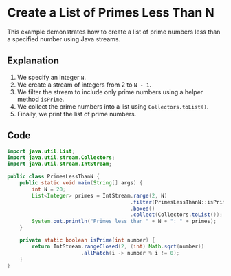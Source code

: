 # Create a List of Primes Less Than N

This example demonstrates how to create a list of prime numbers less than a specified number using Java streams.

## Explanation

1. We specify an integer `N`.
2. We create a stream of integers from 2 to `N - 1`.
3. We filter the stream to include only prime numbers using a helper method `isPrime`.
4. We collect the prime numbers into a list using `Collectors.toList()`.
5. Finally, we print the list of prime numbers.

## Code

```java
import java.util.List;
import java.util.stream.Collectors;
import java.util.stream.IntStream;

public class PrimesLessThanN {
    public static void main(String[] args) {
        int N = 20;
        List<Integer> primes = IntStream.range(2, N)
                                        .filter(PrimesLessThanN::isPrime)
                                        .boxed()
                                        .collect(Collectors.toList());
        System.out.println("Primes less than " + N + ": " + primes);
    }

    private static boolean isPrime(int number) {
        return IntStream.rangeClosed(2, (int) Math.sqrt(number))
                        .allMatch(i -> number % i != 0);
    }
}
```